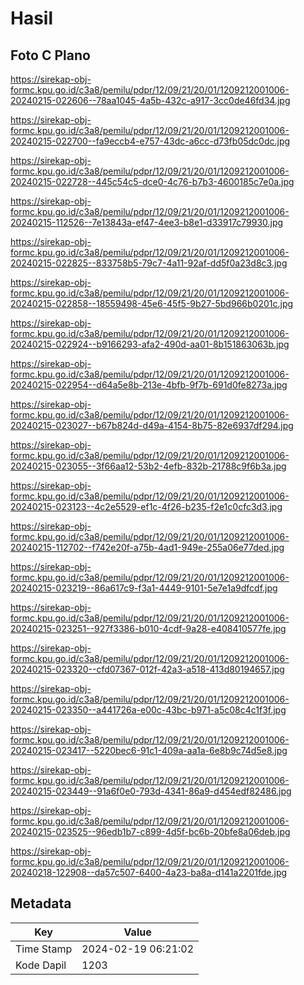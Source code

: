 # Hasil

## Foto C Plano

https://sirekap-obj-formc.kpu.go.id/c3a8/pemilu/pdpr/12/09/21/20/01/1209212001006-20240215-022606--78aa1045-4a5b-432c-a917-3cc0de46fd34.jpg

https://sirekap-obj-formc.kpu.go.id/c3a8/pemilu/pdpr/12/09/21/20/01/1209212001006-20240215-022700--fa9eccb4-e757-43dc-a6cc-d73fb05dc0dc.jpg

https://sirekap-obj-formc.kpu.go.id/c3a8/pemilu/pdpr/12/09/21/20/01/1209212001006-20240215-022728--445c54c5-dce0-4c76-b7b3-4600185c7e0a.jpg

https://sirekap-obj-formc.kpu.go.id/c3a8/pemilu/pdpr/12/09/21/20/01/1209212001006-20240215-112526--7e13843a-ef47-4ee3-b8e1-d33917c79930.jpg

https://sirekap-obj-formc.kpu.go.id/c3a8/pemilu/pdpr/12/09/21/20/01/1209212001006-20240215-022825--833758b5-79c7-4a11-92af-dd5f0a23d8c3.jpg

https://sirekap-obj-formc.kpu.go.id/c3a8/pemilu/pdpr/12/09/21/20/01/1209212001006-20240215-022858--18559498-45e6-45f5-9b27-5bd966b0201c.jpg

https://sirekap-obj-formc.kpu.go.id/c3a8/pemilu/pdpr/12/09/21/20/01/1209212001006-20240215-022924--b9166293-afa2-490d-aa01-8b151863063b.jpg

https://sirekap-obj-formc.kpu.go.id/c3a8/pemilu/pdpr/12/09/21/20/01/1209212001006-20240215-022954--d64a5e8b-213e-4bfb-9f7b-691d0fe8273a.jpg

https://sirekap-obj-formc.kpu.go.id/c3a8/pemilu/pdpr/12/09/21/20/01/1209212001006-20240215-023027--b67b824d-d49a-4154-8b75-82e6937df294.jpg

https://sirekap-obj-formc.kpu.go.id/c3a8/pemilu/pdpr/12/09/21/20/01/1209212001006-20240215-023055--3f66aa12-53b2-4efb-832b-21788c9f6b3a.jpg

https://sirekap-obj-formc.kpu.go.id/c3a8/pemilu/pdpr/12/09/21/20/01/1209212001006-20240215-023123--4c2e5529-ef1c-4f26-b235-f2e1c0cfc3d3.jpg

https://sirekap-obj-formc.kpu.go.id/c3a8/pemilu/pdpr/12/09/21/20/01/1209212001006-20240215-112702--f742e20f-a75b-4ad1-949e-255a06e77ded.jpg

https://sirekap-obj-formc.kpu.go.id/c3a8/pemilu/pdpr/12/09/21/20/01/1209212001006-20240215-023219--86a617c9-f3a1-4449-9101-5e7e1a9dfcdf.jpg

https://sirekap-obj-formc.kpu.go.id/c3a8/pemilu/pdpr/12/09/21/20/01/1209212001006-20240215-023251--927f3386-b010-4cdf-9a28-e408410577fe.jpg

https://sirekap-obj-formc.kpu.go.id/c3a8/pemilu/pdpr/12/09/21/20/01/1209212001006-20240215-023320--cfd07367-012f-42a3-a518-413d80194657.jpg

https://sirekap-obj-formc.kpu.go.id/c3a8/pemilu/pdpr/12/09/21/20/01/1209212001006-20240215-023350--a441726a-e00c-43bc-b971-a5c08c4c1f3f.jpg

https://sirekap-obj-formc.kpu.go.id/c3a8/pemilu/pdpr/12/09/21/20/01/1209212001006-20240215-023417--5220bec6-91c1-409a-aa1a-6e8b9c74d5e8.jpg

https://sirekap-obj-formc.kpu.go.id/c3a8/pemilu/pdpr/12/09/21/20/01/1209212001006-20240215-023449--91a6f0e0-793d-4341-86a9-d454edf82486.jpg

https://sirekap-obj-formc.kpu.go.id/c3a8/pemilu/pdpr/12/09/21/20/01/1209212001006-20240215-023525--96edb1b7-c899-4d5f-bc6b-20bfe8a06deb.jpg

https://sirekap-obj-formc.kpu.go.id/c3a8/pemilu/pdpr/12/09/21/20/01/1209212001006-20240218-122908--da57c507-6400-4a23-ba8a-d141a2201fde.jpg


## Metadata

| Key        | Value               |
| ---------- | ------------------- |
| Time Stamp | 2024-02-19 06:21:02 |
| Kode Dapil | 1203                |



